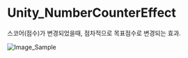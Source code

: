 # Unity_NumberCounterEffect
스코어(점수)가 변경되었을때, 점차적으로 목표점수로 변경되는 효과.

![Image_Sample](https://github.com/ByeongHui/Unity_NumberCounterEffect/blob/master/Sample.gif)
